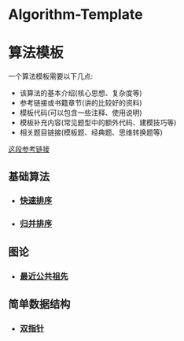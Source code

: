 # Algorithm-Template

# 算法模板
一个算法模板需要以下几点:
- 该算法的基本介绍(核心思想、复杂度等)
- 参考链接或书籍章节(讲的比较好的资料)
- 模板代码(可以包含一些注释、使用说明)
- 模板补充内容(常见题型中的额外代码、建模技巧等)
- 相关题目链接(模板题、经典题、思维转换题等)

[这段参考链接](https://github.com/EndlessCheng/codeforces-go)

## 基础算法
  - ### [快速排序](基础算法/快速排序.cpp)

  - ### [归并排序](基础算法/归并排序.cpp)

## 图论
  - ### [最近公共祖先](图论/最近公共祖先.cpp)

## 简单数据结构
  - ### [双指针](简单数据结构/双指针.cpp)
